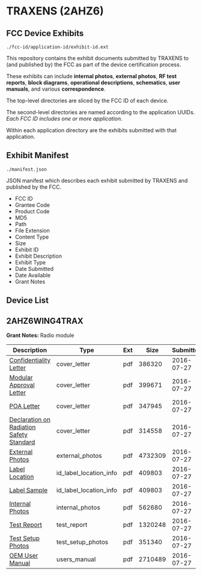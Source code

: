 # TRAXENS (2AHZ6)
## FCC Device Exhibits

```
./fcc-id/application-id/exhibit-id.ext
```

This repository contains the exhibit documents submitted by TRAXENS to (and published by) the FCC as part of the device certification process.

These exhibits can include **internal photos**, **external photos**, **RF test reports**, **block diagrams**, **operational descriptions**, **schematics**, **user manuals**, and various **correspondence**.

The top-level directories are sliced by the FCC ID of each device.

The second-level directories are named according to the application UUIDs. *Each FCC ID includes one or more application.*

Within each application directory are the exhibits submitted with that application. 

## Exhibit Manifest

```
./manifest.json
```

JSON manifest which describes each exhibit submitted by TRAXENS and published by the FCC.

- FCC ID
- Grantee Code
- Product Code
- MD5
- Path
- File Extension
- Content Type
- Size
- Exhibit ID
- Exhibit Description
- Exhibit Type
- Date Submitted
- Date Available
- Grant Notes

## Device List
## 2AHZ6WING4TRAX
**Grant Notes:** Radio module

| Description | Type | Ext | Size | Submitted | Available |
| ----------- | ---- | --- | ---- | --------- | --------- |
| [Confidentiality Letter](2AHZ6WING4TRAX/7d57fd7185f13eae48707d6a009c1b46/3078081.pdf) | cover_letter | pdf | 386320 | 2016-07-27 | 2016-07-27 |
| [Modular Approval Letter](2AHZ6WING4TRAX/7d57fd7185f13eae48707d6a009c1b46/3078086.pdf) | cover_letter | pdf | 399671 | 2016-07-27 | 2016-07-27 |
| [POA Letter](2AHZ6WING4TRAX/7d57fd7185f13eae48707d6a009c1b46/3078088.pdf) | cover_letter | pdf | 347945 | 2016-07-27 | 2016-07-27 |
| [Declaration on Radiation Safety Standard](2AHZ6WING4TRAX/7d57fd7185f13eae48707d6a009c1b46/3078089.pdf) | cover_letter | pdf | 314558 | 2016-07-27 | 2016-07-27 |
| [External Photos](2AHZ6WING4TRAX/7d57fd7185f13eae48707d6a009c1b46/3078083.pdf) | external_photos | pdf | 4732309 | 2016-07-27 | 2016-07-27 |
| [Label Location](2AHZ6WING4TRAX/7d57fd7185f13eae48707d6a009c1b46/3078084.pdf) | id_label_location_info | pdf | 409803 | 2016-07-27 | 2016-07-27 |
| [Label Sample](2AHZ6WING4TRAX/7d57fd7185f13eae48707d6a009c1b46/3078084.pdf) | id_label_location_info | pdf | 409803 | 2016-07-27 | 2016-07-27 |
| [Internal Photos](2AHZ6WING4TRAX/7d57fd7185f13eae48707d6a009c1b46/3078082.pdf) | internal_photos | pdf | 562680 | 2016-07-27 | 2016-07-27 |
| [Test Report](2AHZ6WING4TRAX/7d57fd7185f13eae48707d6a009c1b46/3078090.pdf) | test_report | pdf | 1320248 | 2016-07-27 | 2016-07-27 |
| [Test Setup Photos](2AHZ6WING4TRAX/7d57fd7185f13eae48707d6a009c1b46/3078091.pdf) | test_setup_photos | pdf | 351340 | 2016-07-27 | 2016-07-27 |
| [OEM User Manual](2AHZ6WING4TRAX/7d57fd7185f13eae48707d6a009c1b46/3078087.pdf) | users_manual | pdf | 2710489 | 2016-07-27 | 2016-07-27 |
